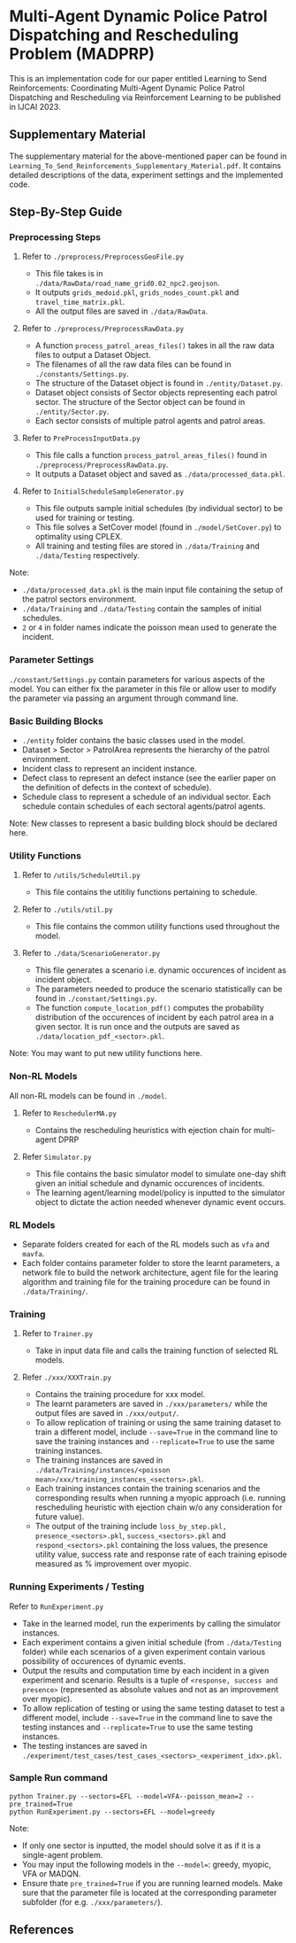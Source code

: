 # Multi-Agent Dynamic Police Patrol Dispatching and Rescheduling Problem (MADPRP)

This is an implementation code for our paper entitled Learning to Send Reinforcements: Coordinating Multi-Agent Dynamic Police Patrol Dispatching and Rescheduling via Reinforcement Learning to be published in IJCAI 2023.

## Supplementary Material
The supplementary material for the above-mentioned paper can be found in ```Learning_To_Send_Reinforcements_Supplementary_Material.pdf```. It contains detailed descriptions of the data, experiment settings and the implemented code.

## Step-By-Step Guide

### Preprocessing Steps

1. Refer to  ```./preprocess/PreprocessGeoFile.py```
    - This file takes is in ```./data/RawData/road_name_grid0.02_npc2.geojson```.
    - It outputs ```grids_medoid.pkl```, ```grids_nodes_count.pkl``` and ```travel_time_matrix.pkl```.
    - All the output files are saved in ```./data/RawData```.

2. Refer to ```./preprocess/PreprocessRawData.py```
    - A function ```process_patrol_areas_files()``` takes in all the raw data files to output a Dataset Object.
    - The filenames of all the raw data files can be found in ```./constants/Settings.py```.
    - The structure of the Dataset object is found in ```./entity/Dataset.py```.
    - Dataset object consists of Sector objects representing each patrol sector. The structure of the Sector object can be found in ```./entity/Sector.py```.
    - Each sector consists of multiple patrol agents and patrol areas.

3. Refer to ```PreProcessInputData.py```
    - This file calls a function ```process_patrol_areas_files()``` found in ```./preprocess/PreprocessRawData.py```.
    - It outputs a Dataset object and saved as ```./data/processed_data.pkl```.

4. Refer to ```InitialScheduleSampleGenerator.py```
    - This file outputs sample initial schedules (by individual sector) to be used for training or testing.
    - This file solves a SetCover model (found in ```./model/SetCover.py```) to optimality using CPLEX.
    - All training and testing files are stored in ```./data/Training``` and ```./data/Testing``` respectively.


Note: 
- ```./data/processed_data.pkl``` is the main input file containing the setup of the patrol sectors environment.
- ```./data/Training``` and ```./data/Testing``` contain the samples of initial schedules.
- ```2``` or ```4``` in folder names indicate the poisson mean used to generate the incident.

### Parameter Settings

```./constant/Settings.py``` contain parameters for various aspects of the model. You can either fix the parameter in this file or allow user to modify 
the parameter via passing an argument through command line.

### Basic Building Blocks

- ```./entity``` folder contains the basic classes used in the model. 
- Dataset > Sector > PatrolArea represents the hierarchy of the patrol environment.
- Incident class to represent an incident instance.
- Defect class to represent an defect instance (see the earlier paper on the definition of defects in the context of schedule).
- Schedule class to represent a schedule of an individual sector. Each schedule contain schedules of each sectoral agents/patrol agents.

Note: New classes to represent a basic building block should be declared here.

### Utility Functions

1. Refer to ```/utils/ScheduleUtil.py```
    - This file contains the utitiliy functions pertaining to schedule.

2. Refer to ```./utils/util.py```
    - This file contains the common utility functions used throughout the model.

3. Refer to ```./data/ScenarioGenerator.py```
    - This file generates a scenario i.e. dynamic occurences of incident as incident object.
    - The parameters needed to produce the scenario statistically can be found in ```./constant/Settings.py```.
    - The function ```compute_location_pdf()``` computes the probability distribution of the occurences of incident by each patrol area in a given sector. It is run once and the outputs are saved as ```./data/location_pdf_<sector>.pkl```.

Note: You may want to put new utility functions here.

### Non-RL Models

All non-RL models can be found in ```./model```.

1. Refer to ```ReschedulerMA.py``` 
    - Contains the rescheduling heuristics with ejection chain for multi-agent DPRP

2. Refer ```Simulator.py``` 
    - This file contains the basic simulator model to simulate one-day shift given an initial schedule and dynamic occurences of incidents.
    - The learning agent/learning model/policy is inputted to the simulator object to dictate the action needed whenever dynamic event occurs.

### RL Models

- Separate folders created for each of the RL models such as ```vfa``` and ```mavfa```.
- Each folder contains parameter folder to store the learnt parameters, a network file to build the network architecture, agent file for the learing algorithm and 
training file for the training procedure can be found in ```./data/Training/```.

### Training

1. Refer to ```Trainer.py```
    - Take in input data file and calls the training function of selected RL models.

2. Refer ```./xxx/XXXTrain.py```
    - Contains the training procedure for xxx model.
    - The learnt parameters are saved in ```./xxx/parameters/``` while the output files are saved in ```./xxx/output/```.
    - To allow replication of training or using the same training dataset to train a different model, include ```--save=True``` in the command line to save the training instances 
    and ```--replicate=True``` to use the same training instances.
    - The training instances are saved in ```./data/Training/instances/<poisson mean>/xxx/training_instances_<sectors>.pkl```.
    - Each training instances contain the training scenarios and the corresponding results when running a myopic approach (i.e. running rescheduling heuristic with ejection chain 
    w/o any consideration for future value).
    - The output of the training include ```loss_by_step.pkl, presence_<sectors>.pkl```, ```success_<sectors>.pkl``` and ```respond_<sectors>.pkl``` containing the loss values, the presence utility value, success rate and response rate of each training episode measured as % improvement over myopic.

### Running Experiments / Testing

Refer to ```RunExperiment.py```
- Take in the learned model, run the experiments by calling the simulator instances.
- Each experiment contains a given initial schedule (from ```./data/Testing``` folder) while each scenarios of a given experiment contain various possibility of occurences of dynamic events.
- Output the results and computation time by each incident in a given experiment and scenario. Results is a tuple of ```<response, success and presence>```
(represented as absolute values and not as an improvement over myopic).
- To allow replication of testing or using the same testing dataset to test a different model, include ```--save=True``` in the command line to save the testing instances 
and ```--replicate=True``` to use the same testing instances.
- The testing instances are saved in ```./experiment/test_cases/test_cases_<sectors>_<experiment_idx>.pkl```.

### Sample Run command

```
python Trainer.py --sectors=EFL --model=VFA--poisson_mean=2 --pre_trained=True
python RunExperiment.py --sectors=EFL --model=greedy
```
Note: 
- If only one sector is inputted, the model should solve it as if it is a single-agent problem.
- You may input the following models in the ```--model=```: greedy, myopic, VFA or MADQN.
- Ensure thate ```pre_trained=True``` if you are running learned models. Make sure that the parameter file is located at the corresponding parameter subfolder (for e.g. ```./xxx/parameters/```).

## References
